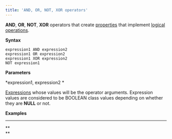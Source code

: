 ```yaml
---
title: 'AND, OR, NOT, XOR operators'
---
```


**AND**, **OR**, **NOT**, **XOR** operators that create [properties](Properties.md) that implement [logical operations](Logical_operators_AND_OR_NOT_XOR_.md).

**Syntax**

    expression1 AND expression2
    expression1 OR expression2
    expression1 XOR expression2
    NOT expression1

**Parameters**

*expression1, expression2 *

[Expressions](Expression.md) whose values will be the operator arguments. Expression values are considered to be BOOLEAN class values depending on whether they are **NULL** or not.

**Examples**

****



**  
**
